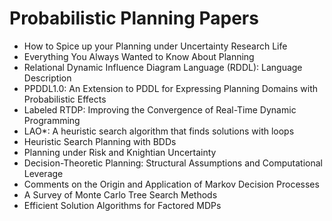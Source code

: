 # Probabilistic Planning Papers

<ul>

                             

 <li><a target="_blank" href="https://github.com/manjunath5496/Probabilistic-Planning-Papers/blob/master/p(1).pdf" style="text-decoration:none;">How to Spice up your Planning under Uncertainty Research Life</a></li>

 <li><a target="_blank" href="https://github.com/manjunath5496/Probabilistic-Planning-Papers/blob/master/p(2).pdf" style="text-decoration:none;">Everything You Always Wanted to Know About Planning</a></li>

<li><a target="_blank" href="https://github.com/manjunath5496/Probabilistic-Planning-Papers/blob/master/p(3).pdf" style="text-decoration:none;">Relational Dynamic Influence Diagram Language (RDDL): Language Description</a></li>
 <li><a target="_blank" href="https://github.com/manjunath5496/Probabilistic-Planning-Papers/blob/master/p(4).pdf" style="text-decoration:none;">PPDDL1.0: An Extension to PDDL for Expressing Planning Domains with Probabilistic Effects</a></li>                              
<li><a target="_blank" href="https://github.com/manjunath5496/Probabilistic-Planning-Papers/blob/master/p(5).pdf" style="text-decoration:none;">Labeled RTDP: Improving the Convergence of Real-Time Dynamic Programming</a></li>
<li><a target="_blank" href="https://github.com/manjunath5496/Probabilistic-Planning-Papers/blob/master/p(6).pdf" style="text-decoration:none;">LAO*: A heuristic search algorithm that finds solutions with loops</a></li>
 <li><a target="_blank" href="https://github.com/manjunath5496/Probabilistic-Planning-Papers/blob/master/p(7).pdf" style="text-decoration:none;">Heuristic Search Planning with BDDs</a></li>

 <li><a target="_blank" href="https://github.com/manjunath5496/Probabilistic-Planning-Papers/blob/master/p(8).pdf" style="text-decoration:none;"> Planning under Risk and Knightian Uncertainty</a></li>
   <li><a target="_blank" href="https://github.com/manjunath5496/Probabilistic-Planning-Papers/blob/master/p(9).pdf" style="text-decoration:none;">Decision-Theoretic Planning: Structural Assumptions and Computational Leverage</a></li>
  
   
 <li><a target="_blank" href="https://github.com/manjunath5496/Probabilistic-Planning-Papers/blob/master/p(10).pdf" style="text-decoration:none;">Comments on the Origin and Application of Markov Decision Processes </a></li>                              
<li><a target="_blank" href="https://github.com/manjunath5496/Probabilistic-Planning-Papers/blob/master/p(11).pdf" style="text-decoration:none;">A Survey of Monte Carlo Tree Search Methods</a></li>
<li><a target="_blank" href="https://github.com/manjunath5496/Probabilistic-Planning-Papers/blob/master/p(12).pdf" style="text-decoration:none;">Efficient Solution Algorithms for Factored MDPs</a></li>
</ul>
